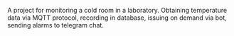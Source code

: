 A project for monitoring a cold room in a laboratory. Obtaining temperature data via MQTT protocol, recording in database, issuing on demand via bot, sending alarms to telegram chat.
